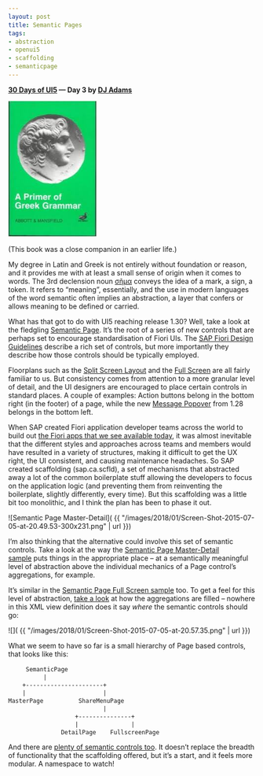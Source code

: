 ```yaml
---
layout: post
title: Semantic Pages
tags:
- abstraction
- openui5
- scaffolding
- semanticpage
---
```


**[30 Days of UI5](/blog/posts/2015/07/04/30-days-of-ui5/)  &mdash; Day 3 by [DJ Adams](//qmacro.org/about/)**

[![the cover of "A Primer of Greek Grammar" by Abbott and Mansfield](/images/2018/01/download1-1.jpeg)](http://www.bloomsbury.com/au/primer-of-greek-grammar-9780715612583/)

(This book was a close companion in an earlier life.)

My degree in Latin and Greek is not entirely without foundation or reason, and it provides me with at least a small sense of origin when it comes to words. The 3rd declension noun [σῆμα](https://en.wiktionary.org/wiki/%CF%83%E1%BF%86%CE%BC%CE%B1) conveys the idea of a mark, a sign, a token. It refers to “meaning”, essentially, and the use in modern languages of the word semantic often implies an abstraction, a layer that confers or allows meaning to be defined or carried.

What has that got to do with UI5 reaching release 1.30? Well, take a look at the fledgling [Semantic Page](https://openui5beta.hana.ondemand.com/explored.html#/entity/sap.m.semantic.SemanticPage/samples). It’s the root of a series of new controls that are perhaps set to encourage standardisation of Fiori UIs. The [SAP Fiori Design Guidelines](http://experience.sap.com/fiori-design/) describe a rich set of controls, but more importantly they describe how those controls should be typically employed.

Floorplans such as the [Split Screen Layout](http://experience.sap.com/fiori-design/floorplans/split-screen/) and the [Full Screen](http://experience.sap.com/fiori-design/floorplans/full-screen/) are all fairly familiar to us. But consistency comes from attention to a more granular level of detail, and the UI designers are encouraged to place certain controls in standard places. A couple of examples: Action buttons belong in the bottom right (in the footer) of a page, while the new [Message Popover](https://openui5.hana.ondemand.com/explored.html#/entity/sap.m.MessagePopover/samples) from 1.28 belongs in the bottom left.

When SAP created Fiori application developer teams across the world to build out [the Fiori apps that we see available today](fioriappslibrary.hana.ondemand.com/sap/fix/externalViewer/), it was almost inevitable that the different styles and approaches across teams and members would have resulted in a variety of structures, making it difficult to get the UX right, the UI consistent, and causing maintenance headaches. So SAP created scaffolding (sap.ca.scfld), a set of mechanisms that abstracted away a lot of the common boilerplate stuff allowing the developers to focus on the application logic (and preventing them from reinventing the boilerplate, slightly differently, every time). But this scaffolding was a little bit too monolithic, and I think the plan has been to phase it out.

![Semantic Page Master-Detail]( {{ "/images/2018/01/Screen-Shot-2015-07-05-at-20.49.53-300x231.png" | url }})

I’m also thinking that the alternative could involve this set of semantic controls. Take a look at the way the [Semantic Page Master-Detail sample](https://openui5beta.hana.ondemand.com/explored.html#/sample/sap.m.sample.SemanticPage/preview) puts things in the appropriate place – at a semantically meaningful level of abstraction above the individual mechanics of a Page control’s aggregations, for example.

It’s similar in the [Semantic Page Full Screen sample](https://openui5beta.hana.ondemand.com/explored.html#/sample/sap.m.sample.SemanticPageFullScreen/preview) too. To get a feel for this level of abstraction, [take a look](https://openui5beta.hana.ondemand.com/explored.html#/sample/sap.m.sample.SemanticPageFullScreen/code) at how the aggregations are filled – nowhere in this XML view definition does it say *where* the semantic controls should go:

![]( {{ "/images/2018/01/Screen-Shot-2015-07-05-at-20.57.35.png" | url }})

What we seem to have so far is a small hierarchy of Page based controls, that looks like this:

```
     SemanticPage 
          | 
    +----------------------+
    |                      | 
MasterPage          ShareMenuPage
                           |
                   +---------------+
                   |               |
               DetailPage    FullscreenPage
```

And there are [plenty of semantic controls too](https://openui5beta.hana.ondemand.com/index.html#docs/api/symbols/sap.m.semantic.html). It doesn’t replace the breadth of functionality that the scaffolding offered, but it’s a start, and it feels more modular. A namespace to watch!


